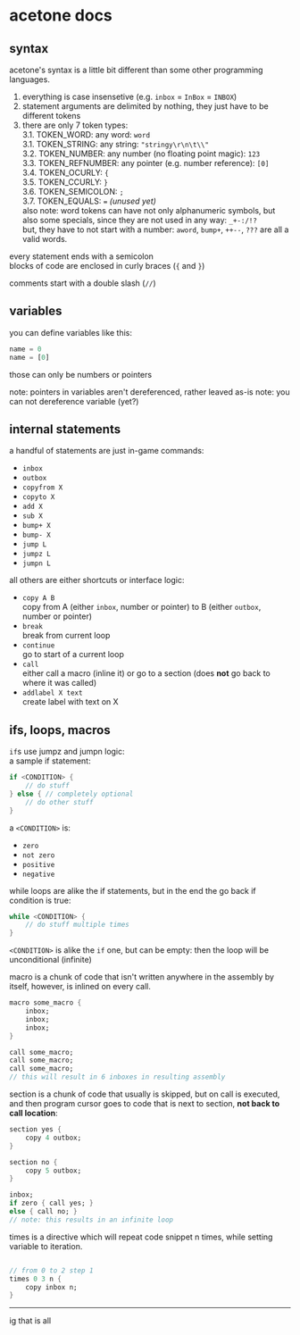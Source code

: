 
# acetone docs

## syntax
acetone's syntax is a little bit different than some other programming languages.

1. everything is case insensetive (e.g. `inbox` = `InBox` = `INBOX`)
2. statement arguments are delimited by nothing, they just have to be different
   tokens
3. there are only 7 token types:<br/>
   3.1. TOKEN_WORD: any word: `word`<br/>
   3.1. TOKEN_STRING: any string: `"stringy\r\n\t\\"`<br/>
   3.2. TOKEN_NUMBER: any number (no floating point magic): `123`<br/>
   3.3. TOKEN_REFNUMBER: any pointer (e.g. number reference): `[0]`<br/>
   3.4. TOKEN_OCURLY: `{`<br/>
   3.5. TOKEN_CCURLY: `}`<br/>
   3.6. TOKEN_SEMICOLON: `;`<br/>
   3.7. TOKEN_EQUALS: `=` _(unused yet)_<br/>
   also note: word tokens can have not only alphanumeric symbols, but also some
   specials, since they are not used in any way: `_+-:/!?`<br/>
   but, they have to not start with a number: `aword`, `bump+`, `++--`, `???`
   are all a valid words.

every statement ends with a semicolon<br/>
blocks of code are enclosed in curly braces (`{` and `}`)

comments start with a double slash (`//`)

## variables
you can define variables like this:
```dart
name = 0
name = [0]
```

those can only be numbers or pointers

note: pointers in variables aren't dereferenced, rather leaved as-is
note: you can not dereference variable (yet?)

## internal statements
a handful of statements are just in-game commands:
- `inbox`
- `outbox`
- `copyfrom X`
- `copyto X`
- `add X`
- `sub X`
- `bump+ X`
- `bump- X`
- `jump L`
- `jumpz L`
- `jumpn L`

all others are either shortcuts or interface logic:
- `copy A B`</br>
  copy from A (either `inbox`, number or pointer) to B (either `outbox`, number
  or pointer)
- `break`</br>
  break from current loop
- `continue`</br>
  go to start of a current loop
- `call`</br>
  either call a macro (inline it) or go to a section (does **not** go back to
  where it was called)
- `addlabel X text`</br>
  create label with text on X

## ifs, loops, macros

`if`s use jumpz and jumpn logic:<br/>
a sample if statement:
```dart
if <CONDITION> {
    // do stuff
} else { // completely optional
    // do other stuff
}
```
a `<CONDITION>` is:
- `zero`
- `not zero`
- `positive`
- `negative`

while loops are alike the if statements, but in the end the go back if condition
is true:
```dart
while <CONDITION> {
    // do stuff multiple times
}
```

`<CONDITION>` is alike the `if` one, but can be empty: then the loop will be
unconditional (infinite)

macro is a chunk of code that isn't written anywhere in the assembly by itself,
however, is inlined on every call.

```dart
macro some_macro {
    inbox;
    inbox;
    inbox;
}

call some_macro;
call some_macro;
call some_macro;
// this will result in 6 inboxes in resulting assembly
```

section is a chunk of code that usually is skipped, but on call is executed, and
then program cursor goes to code that is next to section, **not back to call 
location**:

```dart
section yes {
    copy 4 outbox;
}

section no {
    copy 5 outbox;
}

inbox;
if zero { call yes; }
else { call no; }
// note: this results in an infinite loop
```

times is a directive which will repeat code snippet n times, while setting variable
to iteration.

```dart

// from 0 to 2 step 1
times 0 3 n {
    copy inbox n;
}

```


---

ig that is all

